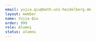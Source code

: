 ```yaml
---
email: yujia.qiu@math.uni-heidelberg.de
layout: member
name: Yujia Qiu
order: 999
role: Alumni
status: alumni
---
```


